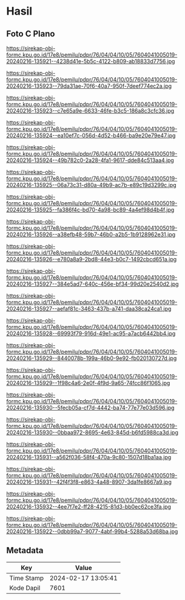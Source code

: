# Hasil

## Foto C Plano

https://sirekap-obj-formc.kpu.go.id/17e8/pemilu/pdpr/76/04/04/10/05/7604041005019-20240216-135921--4238d41e-5b5c-4122-b809-ab18833d7756.jpg

https://sirekap-obj-formc.kpu.go.id/17e8/pemilu/pdpr/76/04/04/10/05/7604041005019-20240216-135923--79da31ae-70f6-40a7-950f-7deef774ec2a.jpg

https://sirekap-obj-formc.kpu.go.id/17e8/pemilu/pdpr/76/04/04/10/05/7604041005019-20240216-135923--c7e65a9e-6633-46fe-b3c5-186a8c3cfc36.jpg

https://sirekap-obj-formc.kpu.go.id/17e8/pemilu/pdpr/76/04/04/10/05/7604041005019-20240216-135924--ea10ef7c-056d-4d52-b466-ba9e20e79e47.jpg

https://sirekap-obj-formc.kpu.go.id/17e8/pemilu/pdpr/76/04/04/10/05/7604041005019-20240216-135924--49b782c0-2a28-4fa1-9617-dde84c513aa4.jpg

https://sirekap-obj-formc.kpu.go.id/17e8/pemilu/pdpr/76/04/04/10/05/7604041005019-20240216-135925--06a73c31-d80a-49b9-ac7b-e89c19d3299c.jpg

https://sirekap-obj-formc.kpu.go.id/17e8/pemilu/pdpr/76/04/04/10/05/7604041005019-20240216-135925--fa386f4c-bd70-4a98-bc89-4a4ef98d4b4f.jpg

https://sirekap-obj-formc.kpu.go.id/17e8/pemilu/pdpr/76/04/04/10/05/7604041005019-20240216-135926--a38efb48-59b7-46b0-a2b5-1b9128962e31.jpg

https://sirekap-obj-formc.kpu.go.id/17e8/pemilu/pdpr/76/04/04/10/05/7604041005019-20240216-135926--e780a8a9-2bd8-44e3-b0c7-1492cbcd651a.jpg

https://sirekap-obj-formc.kpu.go.id/17e8/pemilu/pdpr/76/04/04/10/05/7604041005019-20240216-135927--384e5ad7-640c-456e-bf34-99d20e2540d2.jpg

https://sirekap-obj-formc.kpu.go.id/17e8/pemilu/pdpr/76/04/04/10/05/7604041005019-20240216-135927--aefaf81c-3463-437b-a741-daa38ca24ca1.jpg

https://sirekap-obj-formc.kpu.go.id/17e8/pemilu/pdpr/76/04/04/10/05/7604041005019-20240216-135928--69993f79-916d-49e1-ac95-a7acb6442bb4.jpg

https://sirekap-obj-formc.kpu.go.id/17e8/pemilu/pdpr/76/04/04/10/05/7604041005019-20240216-135929--8440078b-199a-46b0-9e92-fb020130727d.jpg

https://sirekap-obj-formc.kpu.go.id/17e8/pemilu/pdpr/76/04/04/10/05/7604041005019-20240216-135929--1f98c4a6-2e0f-4f9d-9a65-74fcc86f1065.jpg

https://sirekap-obj-formc.kpu.go.id/17e8/pemilu/pdpr/76/04/04/10/05/7604041005019-20240216-135930--5fecb05a-cf7d-4442-ba74-77e77e03d596.jpg

https://sirekap-obj-formc.kpu.go.id/17e8/pemilu/pdpr/76/04/04/10/05/7604041005019-20240216-135930--0bbaa972-8695-4e63-845d-b6fd5988ca3d.jpg

https://sirekap-obj-formc.kpu.go.id/17e8/pemilu/pdpr/76/04/04/10/05/7604041005019-20240216-135931--a562f036-58f4-470a-9c80-1507d18ba1aa.jpg

https://sirekap-obj-formc.kpu.go.id/17e8/pemilu/pdpr/76/04/04/10/05/7604041005019-20240216-135931--42f4f3f8-e863-4a48-8907-3da1fe8667a9.jpg

https://sirekap-obj-formc.kpu.go.id/17e8/pemilu/pdpr/76/04/04/10/05/7604041005019-20240216-135932--4ee7f7e2-ff28-4215-81d3-bb0ec62ce3fa.jpg

https://sirekap-obj-formc.kpu.go.id/17e8/pemilu/pdpr/76/04/04/10/05/7604041005019-20240216-135922--0dbb99a7-9077-4abf-99b4-5288a53d68ba.jpg


## Metadata

| Key        | Value               |
| ---------- | ------------------- |
| Time Stamp | 2024-02-17 13:05:41 |
| Kode Dapil | 7601                |



